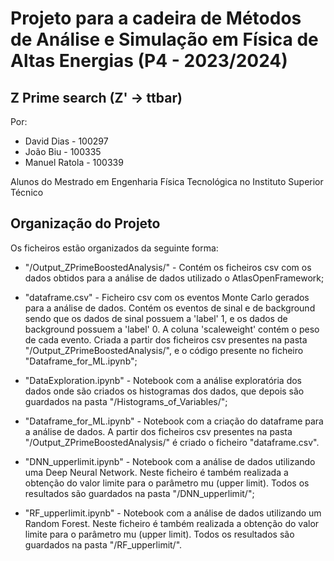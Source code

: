 # Projeto para a cadeira de Métodos de Análise e Simulação em Física de Altas Energias (P4 - 2023/2024)

## Z Prime search (Z' -> ttbar) 

Por:
- David Dias - 100297
- João Biu - 100335
- Manuel Ratola - 100339

Alunos do Mestrado em Engenharia Física Tecnológica no Instituto Superior Técnico

## Organização do Projeto
Os ficheiros estão organizados da seguinte forma:

- "/Output_ZPrimeBoostedAnalysis/" - Contém os ficheiros csv com os dados obtidos para a análise de dados utilizado o AtlasOpenFramework;
- "dataframe.csv" - Ficheiro csv com os eventos Monte Carlo gerados para a análise de dados. Contém os eventos de sinal e de background 
                  sendo que os dados de sinal possuem a 'label' 1, e os dados de background possuem a 'label' 0. A coluna 'scaleweight'
                  contém o peso de cada evento. Criada a partir dos ficheiros csv presentes na pasta "/Output_ZPrimeBoostedAnalysis/", e o código
                  presente no ficheiro "Dataframe_for_ML.ipynb";

- "DataExploration.ipynb" - Notebook com a análise exploratória dos dados onde são criados os histogramas dos dados, que depois são guardados na pasta "/Histograms_of_Variables/";
- "Dataframe_for_ML.ipynb" - Notebook com a criação do dataframe para a análise de dados. A partir dos ficheiros csv presentes na pasta "/Output_ZPrimeBoostedAnalysis/" é criado o
                             ficheiro "dataframe.csv".
- "DNN_upperlimit.ipynb" - Notebook com a análise de dados utilizando uma Deep Neural Network. Neste ficheiro é também realizada a obtenção do valor limite para o 
                            parâmetro mu (upper limit). Todos os resultados são guardados na pasta "/DNN_upperlimit/";
- "RF_upperlimit.ipynb" - Notebook com a análise de dados utilizando um Random Forest. Neste ficheiro é também realizada a obtenção do valor limite para o 
                            parâmetro mu (upper limit). Todos os resultados são guardados na pasta "/RF_upperlimit/".



